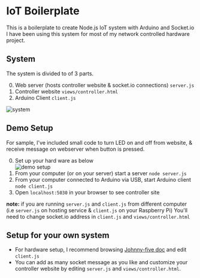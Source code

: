 # IoT Boilerplate
This is a boilerplate to create Node.js IoT system with Arduino and Socket.io
I have been using this system for most of my network controlled hardware project.

## System
The system is divided to of 3 parts.

0. Web server (hosts controller website & socket.io connections) `server.js`
0. Controller website `views/controller.html`
0. Arduino Client `client.js`

![system](https://cloud.githubusercontent.com/assets/4581495/10714262/21408514-7abc-11e5-8edd-b750a590b76b.jpg)


## Demo Setup
For sample, I've included small code to turn LED on and off from website, & receive message on webserver when button is pressed.

0. Set up your hard ware as below  
![demo setup](https://cloud.githubusercontent.com/assets/4581495/10714188/3076004e-7ab8-11e5-88d2-0c1ac65c387e.png)
0. From your computer (or on your server) start a server `node server.js`
0. From your computer connected to Arduino via USB, start Arduino client  `node client.js`
0. Open `localhost:5030` in your browser to see controller site

**note:** if you are running `server.js` and `client.js` from different computer (i.e `server.js` on hosting service & `client.js` on your Raspberry Pi) You'll need to change socket.io address in `client.js` and `views/controller.html`

## Setup for your own system
- For hardware setup, I recommend browsing [Johnny-five doc](http://johnny-five.io/) and edit `client.js`
- You can add as many socket message as you like and customize your controller website by editing  `server.js` and `views/controller.html`.
